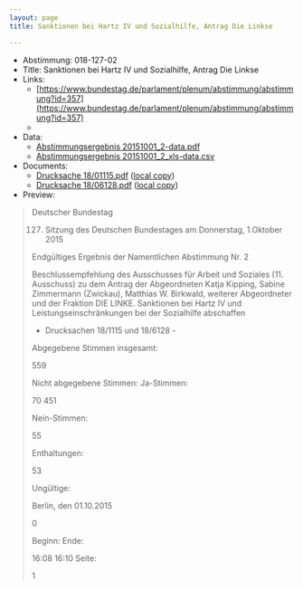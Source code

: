 ```yaml
---
layout: page
title: Sanktionen bei Hartz IV und Sozialhilfe, Antrag Die Linkse

---
```


* Abstimmung: 018-127-02
* Title: Sanktionen bei Hartz IV und Sozialhilfe, Antrag Die Linkse
* Links: 
    * [https://www.bundestag.de/parlament/plenum/abstimmung/abstimmung?id=357](https://www.bundestag.de/parlament/plenum/abstimmung/abstimmung?id=357)
    * 
* Data: 
    * [Abstimmungsergebnis 20151001_2-data.pdf](/abstimmungsliste/20151001_2-data.pdf)
    * [Abstimmungsergebnis 20151001_2_xls-data.csv](/abstimmungsliste/analyses/20151001_2_xls-data.csv)
* Documents: 
    * [Drucksache 18/01115.pdf](http://dip21.bundestag.de/dip21/btd/18/011/1801115.pdf) ([local copy](/abstimmungsdaten/018-127-02/1801115.pdf))
    * [Drucksache 18/06128.pdf](http://dip21.bundestag.de/dip21/btd/18/061/1806128.pdf) ([local copy](/abstimmungsdaten/018-127-02/1806128.pdf))
* Preview: 
> Deutscher Bundestag
> 
> 127. Sitzung des Deutschen Bundestages
> am Donnerstag, 1.Oktober 2015
> 
> Endgültiges Ergebnis der Namentlichen Abstimmung Nr. 2
> 
> Beschlussempfehlung des Ausschusses für Arbeit und Soziales (11. Ausschuss)
> zu dem Antrag der Abgeordneten Katja Kipping, Sabine Zimmermann (Zwickau), Matthias
> W. Birkwald, weiterer Abgeordneter und der Fraktion DIE LINKE.
> Sanktionen bei Hartz IV und Leistungseinschränkungen bei der Sozialhilfe abschaffen
> - Drucksachen 18/1115 und 18/6128 -
> 
> Abgegebene Stimmen insgesamt:
> 
> 559
> 
> Nicht abgegebene Stimmen:
> Ja-Stimmen:
> 
> 70
> 451
> 
> Nein-Stimmen:
> 
> 55
> 
> Enthaltungen:
> 
> 53
> 
> Ungültige:
> 
> Berlin, den 01.10.2015
> 
> 0
> 
> Beginn:
> Ende:
> 
> 16:08
> 16:10
> Seite:
> 
> 1
> 
> 
